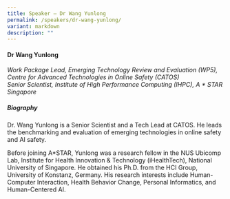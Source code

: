 ```yaml
---
title: Speaker – Dr Wang Yunlong
permalink: /speakers/dr-wang-yunlong/
variant: markdown
description: ""
---
```

#### **Dr Wang Yunlong**

*Work Package Lead,  Emerging Technology Review and Evaluation (WP5), Centre for Advanced Technologies in Online Safety (CATOS)
<br>Senior Scientist, Institute of High Performance Computing (IHPC), A * STAR
<br>Singapore*

##### **Biography**
Dr. Wang Yunlong is a Senior Scientist and a Tech Lead at CATOS. He leads the benchmarking and evaluation of emerging technologies in online safety and AI safety. 

Before joining A*STAR, Yunlong was a research fellow in the NUS Ubicomp Lab, Institute for Health Innovation &amp; Technology (iHealthTech), National University of Singapore. He obtained his Ph.D. from the HCI Group, University of Konstanz, Germany.  His research interests include Human-Computer Interaction, Health Behavior Change, Personal Informatics, and Human-Centered AI.